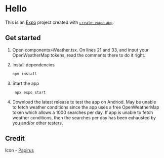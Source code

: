 # Hello

This is an [Expo](https://expo.dev) project created with [`create-expo-app`](https://www.npmjs.com/package/create-expo-app).

## Get started

1. Open components>Weather.tsx. On lines 21 and 33, and input your OpenWeatherMap tokens, read the comments there to do it right.

2. Install dependencies

   ```bash
   npm install
   ```

3. Start the app

   ```bash
    npx expo start
   ```

4. Download the latest release to test the app on Andriod. May be unable to fetch weather conditions since the app uses a free OpenWeatherMap token which allows a 1000 searches per day. If app is unable to fetch weather conditions, then the searches per day has been exhausted by you and/or other testers.

## Credit
Icon - [Papirus](https://www.iconarchive.com/show/papirus-apps-icons-by-papirus-team/weather-icon.html)

